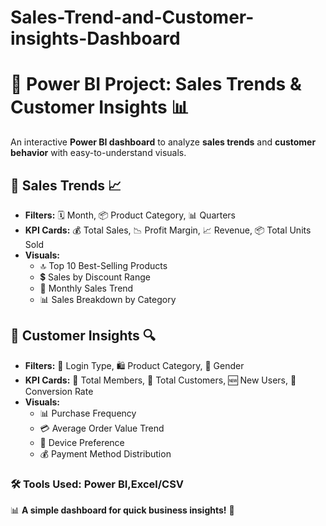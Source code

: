 # Sales-Trend-and-Customer-insights-Dashboard

# 🚀 Power BI Project: Sales Trends & Customer Insights 📊  

An interactive **Power BI dashboard** to analyze **sales trends** and **customer behavior** with easy-to-understand visuals.  

## 🔹 Sales Trends 📈  
- **Filters:** 🗓️ Month, 📦 Product Category, 📊 Quarters  
- **KPI Cards:** 💰 Total Sales, 📉 Profit Margin, 📈 Revenue, 📦 Total Units Sold  
- **Visuals:**  
  - 🔝 Top 10 Best-Selling Products  
  - 💲 Sales by Discount Range  
  - 📆 Monthly Sales Trend  
  - 📊 Sales Breakdown by Category  

## 🔹 Customer Insights 🔍  
- **Filters:** 👤 Login Type, 🛍️ Product Category, 🚻 Gender  
- **KPI Cards:** 👥 Total Members, 🛒 Total Customers, 🆕 New Users, 🔄 Conversion Rate  
- **Visuals:**  
  - 📊 Purchase Frequency  
  - 💳 Average Order Value Trend  
  - 📱 Device Preference  
  - 💰 Payment Method Distribution  

### 🛠️ **Tools Used:** Power BI,Excel/CSV  

📊 **A simple dashboard for quick business insights!** 🚀  
